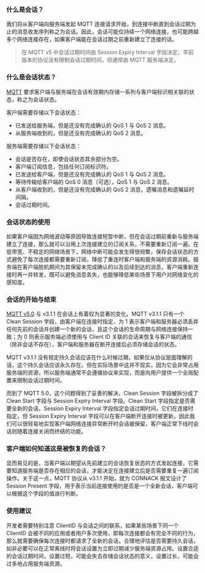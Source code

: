 

### 什么是会话？

我们将从客户端向服务端发起 MQTT 连接请求开始，到连接中断直到会话过期为止的消息收发序列称之为会话。因此，会话可能仅持续一个网络连接，也可能跨越多个网络连接存在，如果客户端能在会话过期之前重新建立了连接的话。

> 在 MQTT v5 中会话过期时间由 Session Expiry Interval 字段决定，早前版本的协议没有限制会话过期时间，但通常由 MQTT 服务端决定。

### 什么是会话状态？

[MQTT](https://www.emqx.io/cn/mqtt) 要求客户端与服务端在会话有效期内存储一系列与客户端标识相关联的状态，称之为会话状态。

客户端需要存储以下会话状态：

- 已发送给服务端，但是还没有完成确认的 QoS 1 与 QoS 2 消息。
- 从服务端收到的，但是还没有完成确认的 QoS 2 消息。

服务端需要存储以下会话状态：

- 会话是否存在，即使会话状态其余部分为空。
- 客户端订阅信息，包括任何订阅标识符。
- 已发送给客户端，但是还没有完成确认的 QoS 1 与 QoS 2 消息。
- 等待传输给客户端的 QoS 0 消息（可选），QoS 1 与 QoS 2 消息。
- 从客户端收到的，但是还没有完成确认的 QoS 2 消息，遗嘱消息和遗嘱延时间隔。
- 会话过期时间。

### 会话状态的使用

如果客户端因为网络波动等原因导致连接短暂中断，但在会话过期前重新与服务端建立了连接，那么就可以沿用上次连接建立的订阅关系，不需要重新订阅一遍。在低带宽、不稳定的网络场景下，网络中断可能会发生得很频繁，保存会话状态的方式避免了每次连接都需要重新订阅，降低了重连时客户端和服务端的资源消耗。服务端在客户端脱机期间为其保留未完成确认的以及后续到达的消息，客户端重新连接时再一并转发，既可以避免消息丢失，也能够降低某些场景下用户对网络变化的感知度。

### 会话的开始与结束

[MQTT v5.0](https://www.emqx.io/cn/mqtt/mqtt5) 与 v3.1.1 在会话上有着较为显著的变化。MQTT v3.1.1 只有一个 Clean Session 字段，由客户端在连接时指定，为 1 表示客户端和服务器必须丢弃任何先前的会话并创建一个新的会话，且这个会话的生命周期与网络连接保持一致；为 0 则表示服务端必须使用与 Client ID 关联的会话来恢复与客户端的通信（除非会话不存在），客户端和服务器在断开连接后必须存储会话的状态。

MQTT v3.1.1 没有规定持久会话应该在什么时候过期，如果仅从协议层面理解的话，这个持久会话应该永久存在。但在实际场景中这并不现实，因为它会非常占用服务端的资源，所以服务端通常不会遵循协议来实现，而是向用户提供一个全局配置来限制会话过期时间。

而到了 MQTT 5.0，这个问题得到了妥善的解决，Clean Session 字段被拆分成了 Clean Start 字段与 Session Expiry Interval 字段。Clean Start 字段指定是否需要全新的会话，Session Expiry Interval 字段指定会话过期时间，它们在连接时指定，但 Session Expiry Interval 字段可以在客户端断开连接时被更新。因此我们可以很轻易地实现客户端网络连接异常断开时会话被保留，客户端正常下线时会话则随着连接关闭而终结的功能。

### 客户端如何知道这是被恢复的会话？

显而易见的是，当客户端以期望从先前建立的会话恢复状态的方式发起连接，它需要知道服务端是否存在相应的会话，才能决定在连接建立后是否需要重复一遍订阅操作。关于这一点，MQTT 协议从 v3.1.1 开始，就为 CONNACK 报文设计了 Session Present 字段，用于表示当前连接使用的是否是一个全新会话，客户端可以根据这个字段的值进行判断。

### 使用建议

开发者需要特别注意 ClientID 与会话之间的联系，如果某些场景下同一个 ClientID 会被不同的应用或者用户多次使用，即每次连接都会有完全不同的行为，那么就需要确保每次连接时都请求了全新的会话。合理地评估是否需要持久会话，如非必要可以在正常离线时将会话设置为立即过期减少服务端资源占用。设置合适的会话过期时间，设置过短，可能会失去存储会话状态的意义，设置过长，可能会过多地占用服务端资源。



